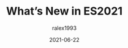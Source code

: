 ---
author: ralex1993
date: 2021-06-22
permalink: false
publisher: uidotdev
tags:
  - javascript
  - ecmascript
  - standards
target_url: https://ui.dev/es2021/
title: What’s New in ES2021
---